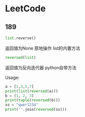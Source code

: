 # LeetCode
## 189

```python
list.reverse()
```



 返回值为None 原地操作 list的内置方法

```python
reversed(list)
```



 返回值为反向迭代器 python自带方法

Usage:

```python
a = [1,3,5,7]
print(list(reversed(a)))
b = (1, 2, 3)
print(tuple(reversed(b)))
ss = "qwer1234"
print(''.join(reversed(ss)))
```



